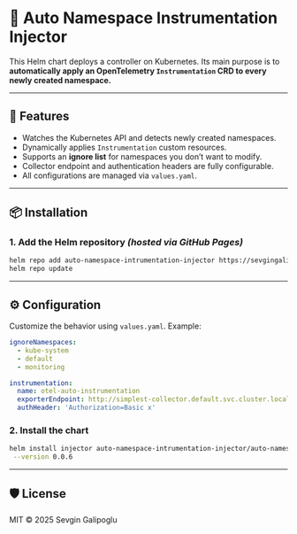 # 🧠 Auto Namespace Instrumentation Injector

This Helm chart deploys a controller on Kubernetes. Its main purpose is to **automatically apply an OpenTelemetry `Instrumentation` CRD to every newly created namespace.**

---

## 🚀 Features

- Watches the Kubernetes API and detects newly created namespaces.
- Dynamically applies `Instrumentation` custom resources.
- Supports an **ignore list** for namespaces you don’t want to modify.
- Collector endpoint and authentication headers are fully configurable.
- All configurations are managed via `values.yaml`.

---

## 📦 Installation

### 1. Add the Helm repository _(hosted via GitHub Pages)_

```bash
helm repo add auto-namespace-intrumentation-injector https://sevgingalibov.github.io/auto-namespace-intrumentation-injector
helm repo update
```


---

## ⚙️ Configuration

Customize the behavior using `values.yaml`. Example:

```yaml
ignoreNamespaces:
  - kube-system
  - default
  - monitoring

instrumentation:
  name: otel-auto-instrumentation
  exporterEndpoint: http://simplest-collector.default.svc.cluster.local:4318
  authHeader: 'Authorization=Basic x'
```

### 2. Install the chart

```bash
helm install injector auto-namespace-intrumentation-injector/auto-namespace-intrumentation-injector \
 --version 0.0.6
```


---

## 🛡️ License

MIT © 2025 Sevgin Galipoglu
